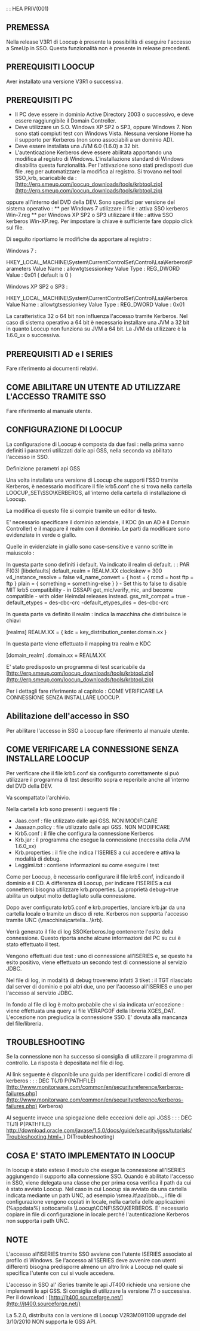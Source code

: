  :  : HEA PRIV(001)

## PREMESSA
Nella release V3R1 di Loocup è presente la possibilità di eseguire l'accesso a SmeUp in SSO. Questa funzionalità non è presente in release precedenti.


## PREREQUISITI LOOCUP

Aver installato una versione V3R1 o successiva.


## PREREQUISITI PC

 * Il PC deve essere in dominio Active Directory 2003 o successivo, e deve essere raggiungibile il Domain Controller.
 * Deve utilizzare un S.O. Windows XP SP2 o SP3, oppure Windows 7. Non sono stati compiuti test con Windows Vista.
Nessuna versione Home ha il supporto per Kerberos (non sono associabili a un dominio AD).
 * Deve essere installata una JVM 6.0 (1.6.0) a 32 bit.
 * L'autenticazione Kerberos deve essere abilitata apportando una modifica al registro di Windows. L'installazione standard di Windows disabilita questa funzionalità.
Per l'attivazione sono stati predisposti due file .reg per automatizzare la modifica al registro.
Si trovano nel tool SSO_krb, scaricabile da : 
[http://erp.smeup.com/loocup_downloads/tools/krbtool.zip](http://erp.smeup.com/loocup_downloads/tools/krbtool.zip)

oppure all'interno del DVD della DEV.
Sono specifici per versione del sistema operativo : 
 ** per Windows 7 utilizzare il file :  attiva SSO kerberos Win-7.reg
 ** per Windows XP SP2 o SP3 utilizzare il file :  attiva SSO kerberos Win-XP.reg.
Per impostare la chiave è sufficiente fare doppio click sul file.


Di seguito riportiamo le modifiche da apportare al registro : 

Windows 7 : 

HKEY_LOCAL_MACHINE\System\CurrentControlSet\Control\Lsa\Kerberos\Parameters
Value Name :  allowtgtsessionkey
Value Type :  REG_DWORD
Value :  0x01  ( default is 0 )

Windows XP SP2 o SP3 : 

HKEY_LOCAL_MACHINE\System\CurrentControlSet\Control\Lsa\Kerberos\
Value Name :  allowtgtsessionkey
Value Type :  REG_DWORD
Value :  0x01


La caratteristica 32 o 64 bit non influenza l'accesso tramite Kerberos.
Nel caso di sistema operativo a 64 bit è necessario installare una JVM a 32 bit in quanto Loocup non funziona su JVM a 64 bit.
La JVM da utilizzare è la 1.6.0_xx o successiva.


## PREREQUISITI AD e I SERIES

Fare riferimento ai documenti relativi.


## COME ABILITARE UN UTENTE AD UTILIZZARE L'ACCESSO TRAMITE SSO

Fare riferimento al manuale utente.


## CONFIGURAZIONE DI LOOCUP

La configurazione di Loocup è composta da due fasi :  nella prima vanno definiti i parametri utilizzati dalle api GSS, nella seconda va abilitato l'accesso in SSO.

Definizione parametri api GSS

Una volta installata una versione di Loocup che supporti l'SSO tramite Kerberos, è necessario modificare il file krb5.conf che si trova nella cartella LOOCUP_SET\SSO\KERBEROS, all'interno della cartella di installazione di Loocup.

La modifica di questo file si compie tramite un editor di testo.

E' necessario specificare il dominio aziendale, il KDC (in un AD è il  Domain Controller) e il mappare il realm con il dominio.
Le parti da modificare sono evidenziate in verde o giallo.

Quelle in evidenziate in giallo sono case-sensitive e vanno scritte in maiuscolo : 

In questa parte sono definiti i default. Va indicato il realm di default.
 :  : PAR F(03)
[libdefaults]
        default_realm = REALM.XX
        clockskew = 300
        v4_instance_resolve = false
        v4_name_convert = {
                host = {
                        rcmd = host
                        ftp = ftp
                }
                plain = {
                        something = something-else
                }
        }
        - Set this to false to disable MIT krb5 compatibility
        - in GSSAPI get_mic/verify_mic, and become compatible
        - with older Heimdal releases instead.
        gss_mit_compat = true
   -default_etypes = des-cbc-crc
        -default_etypes_des = des-cbc-crc


In questa parte va definito il realm :  indica la macchina che distribuisce le chiavi

[realms]
    REALM.XX = {
                kdc = key_distribution_center.domain.xx
        }

In questa parte viene effettuato il mapping tra realm e KDC

[domain_realm]
        .domain.xx = REALM.XX



E' stato predisposto un programma di test scaricabile da
[http://erp.smeup.com/loocup_downloads/tools/krbtool.zip](http://erp.smeup.com/loocup_downloads/tools/krbtool.zip)

Per i dettagli fare riferimento al capitolo :  COME VERIFICARE LA CONNESSIONE SENZA INSTALLARE LOOCUP.


## Abilitazione dell'accesso in SSO

Per abilitare l'accesso in SSO a Loocup fare riferimento al manuale utente.


## COME VERIFICARE LA CONNESSIONE SENZA INSTALLARE LOOCUP

Per verificare che il file krb5.conf sia configurato correttamente si può utilizzare il programma di test descritto sopra e reperibile anche all'interno del DVD della DEV.

Va scompattato l'archivio.

Nella cartella krb sono presenti i seguenti file : 
 * Jaas.conf :  file utilizzato dalle api GSS. NON MODIFICARE
 * Jaasazn.policy :  file utilizzato dalle api GSS. NON MODIFICARE
 * Krb5.conf :  il file che configura la connessione Kerberos
 * Krb.jar :  il programma che esegue la connessione (necessita della JVM 1.6.0_xx)
 * Krb.properties :  il file che indica l'ISERIES a cui accedere e attiva la modalità di debug.
 * Leggimi.txt :  contiene informazioni su come eseguire i test

Come per Loocup, è necessario configurare il file krb5.conf, indicando il dominio e il CD.
A differenza di Loocup, per indicare l'ISERIES a cui connettersi bisogna utilizzare krb.properties. La proprietà debug=true abilita un output molto dettagliato sulla connessione.

Dopo aver configurato krb5.conf e krb.properties, lanciare krb.jar da una cartella locale o tramite un disco di rete. Kerberos non supporta l'accesso tramite UNC (\\macchina\cartella\...\krb).

Verrà generato il file di log  SSOKerberos.log contenente l'esito della connessione.
Questo riporta anche alcune informazioni del PC su cui è stato effettuato il test.

Vengono effettuati due test :  uno di connessione all'ISERIES e, se questo ha esito positivo, viene effettuato un secondo test di connessione al servizio JDBC.

Nel file di log, in modalità di debug troveremo infatti 3 tiket :  il TGT rilasciato dal server di dominio e poi altri due, uno per l'accesso all'ISERIES e uno per l'accesso al servizio JDBC.

In fondo al file di log è molto probabile che vi sia indicata un'eccezione :  viene effettuata una query al file VERAPG0F della libreria XGES_DAT.
L'eccezione non pregiudica la connessione SSO. E' dovuta alla mancanza del file/libreria.


## TROUBLESHOOTING

Se la connessione non ha successo si consiglia di utilizzare il programma di controllo.
La risposta è depositata nel file di log.

Al link seguente è disponibile una guida per identificare i codici di errore di kerberos : 
 :  : DEC T(J1) P(PATHFILE) [http://www.monitorware.com/common/en/securityreference/kerberos-failures.php](http://www.monitorware.com/common/en/securityreference/kerberos-failures.php)
Kerberos)

Al seguente invece una spiegazione delle eccezioni delle api JGSS : 
 :  : DEC T(J1) P(PATHFILE) [http://download.oracle.com/javase/1.5.0/docs/guide/security/jgss/tutorials/Troubleshooting.html+
](http://download.oracle.com/javase/1.5.0/docs/guide/security/jgss/tutorials/Troubleshooting.html+
)
) D(Troubleshooting)



## COSA E' STATO IMPLEMENTATO IN LOOCUP

In loocup è stato esteso il modulo che esegue la connessione all'ISERIES aggiungendo il supporto alla connessione SSO.
Quando è abilitato l'accesso in SSO, viene delegata una classe che per prima cosa verifica il path da cui è stato avviato Loocup.
Nel caso in cui Loocup sia avviato da una cartella indicata mediante un path UNC, ad esempio \\smea.it\aaa\bbb..., i file di configurazione vengono copiati in locale, nella cartella delle applicazioni  (%appdata%) sottocartella \Loocup\CONF\SSO\KERBEROS.
E' necessario copiare in file di configurazione in locale perché l'autenticazione Kerberos non supporta i path UNC.


## NOTE

L'accesso all'ISERIES tramite SSO avviene con l'utente ISERIES associato al profilo di Windows.
Se l'accesso all'ISERIES deve avvenire con utenti differenti bisogna predisporre almeno un altro link a Loocup nel quale si specifica l'utente con cui si vuole accedere.


L'accesso in SSO al' iSeries tramite le api JT400 richiede una versione che implementi le api GSS.
Si consiglia di utilizzare la versione 7.1 o successiva.
Per il download : 
[http://jt400.sourceforge.net/](http://jt400.sourceforge.net/)

La 5.2.0, distribuita con la versione di Loocup V2R3M091109 upgrade del 3/10/2010 NON supporta le GSS API.



